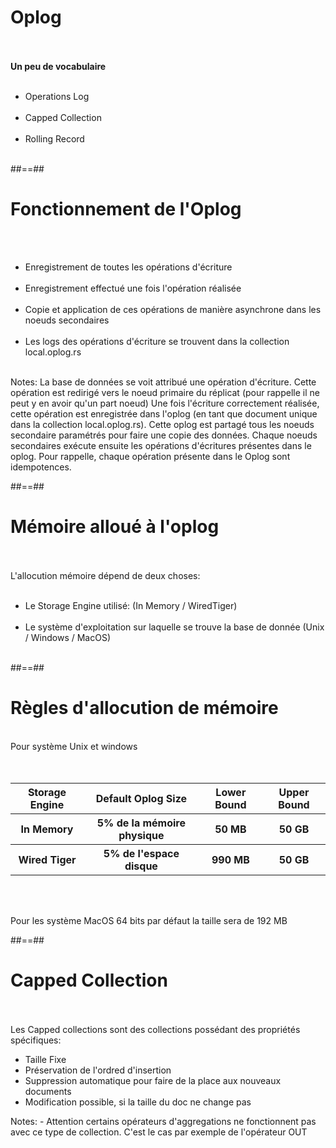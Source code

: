 <!-- .slide: class="sfeir-basic-slide" -->
# Oplog
<br><br>
<strong>Un peu de vocabulaire</strong>
<br><br>
<ul>
    <li>Operations Log</li><br>
    <li>Capped Collection</li><br>
    <li>Rolling Record</li><br>
</ul>

##==##

<!-- .slide: class="sfeir-basic-slide" -->
# Fonctionnement de l'Oplog
<br><br>
<ul>
    <li>Enregistrement de toutes les opérations d'écriture</li><br>
    <li>Enregistrement effectué une fois l'opération réalisée</li><br>
    <li>Copie et application de ces opérations de manière asynchrone dans les noeuds secondaires</li><br>
    <li>Les logs des opérations d'écriture se trouvent dans la collection local.oplog.rs</li><br>
</ul>
Notes:
La base de données se voit attribué une opération d'écriture. Cette opération est redirigé vers le noeud primaire du réplicat (pour rappelle il ne peut y en avoir qu'un part noeud)
Une fois l'écriture correctement réalisée, cette opération est enregistrée dans l'oplog (en tant que document unique dans la collection local.oplog.rs). Cette oplog est partagé tous les noeuds
secondaire paramétrés pour faire une copie des données. Chaque noeuds secondaires exécute ensuite les opérations d'écritures présentes dans le oplog.
Pour rappelle, chaque opération présente dans le Oplog sont idempotences.

##==##

<!-- .slide: class="sfeir-basic-slide" -->
# Mémoire alloué à l'oplog
<br><br>
L'allocution mémoire dépend de deux choses:<br><br>
<ul>
    <li>Le Storage Engine utilisé: (In Memory / WiredTiger)</li><br>
    <li>Le système d'exploitation sur laquelle se trouve la base de donnée (Unix / Windows / MacOS)</li><br>
</ul>

##==##

<!-- .slide: class="sfeir-basic-slide" -->
# Règles d'allocution de mémoire
<br>
Pour système Unix et windows<br><br>
<br>
<table>
    <thead>
        <tr>
            <th>Storage Engine</th>
            <th>Default Oplog Size</th>
            <th>Lower Bound</th>
            <th>Upper Bound</th>
        </tr>
    </thead>
    <tbody>
        <tr>
            <th>In Memory</th>
            <th>5% de la mémoire physique</th>
            <th>50 MB</th>
            <th>50 GB</th>
        </tr>
        <tr>
            <th>Wired Tiger</th>
            <th>5% de l'espace disque</th>
            <th>990 MB</th>
            <th>50 GB</th>
        </tr>
    </tbody>
</table>

<br><br>

Pour les système MacOS 64 bits par défaut la taille sera de 192 MB

##==##

<!-- .slide: class="sfeir-basic-slide" -->
# Capped Collection
<br><br>
Les Capped collections sont des collections possédant des propriétés spécifiques:
<ul>
    <li>Taille Fixe</li>
    <li>Préservation de l'ordred d'insertion</li>
    <li>Suppression automatique pour faire de la place aux nouveaux documents</li>
    <li>Modification possible, si la taille du doc ne change pas</li>
</ul>
Notes:
- Attention certains opérateurs d'aggregations ne fonctionnent pas avec ce type de collection. C'est le cas par exemple de l'opérateur OUT


